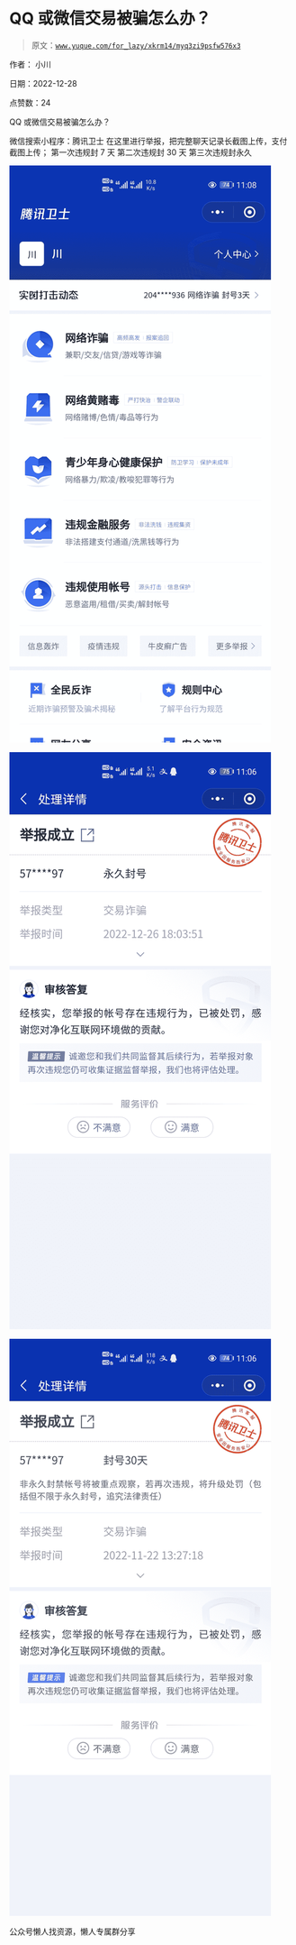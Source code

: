 # QQ 或微信交易被骗怎么办？

> 原文：[`www.yuque.com/for_lazy/xkrm14/myq3zi9psfw576x3`](https://www.yuque.com/for_lazy/xkrm14/myq3zi9psfw576x3)

作者： 小川

日期：2022-12-28

点赞数：24

QQ 或微信交易被骗怎么办？

微信搜索小程序：腾讯卫士 在这里进行举报，把完整聊天记录长截图上传，支付截图上传； 第一次违规封 7 天 第二次违规封 30 天 第三次违规封永久

![](img/1600579792f6e6720294e4a52674dd37.png)

![](img/e397b9d4bc34e33764843fb998cf557c.png)

![](img/ee976341d93ad074eaef27f44db04e79.png)

公众号懒人找资源，懒人专属群分享

